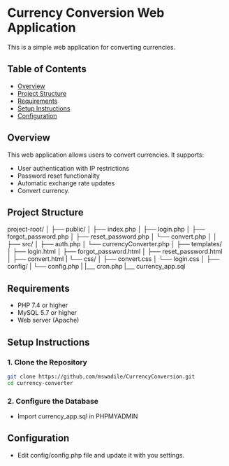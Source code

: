 # Currency Conversion Web Application
This is a simple web application for converting currencies.

## Table of Contents
- [Overview](#overview)
- [Project Structure](#project-structure)
- [Requirements](#requirements)
- [Setup Instructions](#setup-instructions)
- [Configuration](#configuration)

## Overview

This web application allows users to convert currencies. It supports:
- User authentication with IP restrictions
- Password reset functionality
- Automatic exchange rate updates
- Convert currency.

## Project Structure
project-root/
│
├── public/
│ ├── index.php
│ ├── login.php
│ ├── forgot_password.php
│ ├── reset_password.php
│ └── convert.php
│ 
│
├── src/
│ ├── auth.php
│ └── currencyConverter.php
│
├── templates/
│ ├── login.html
│ ├── forgot_password.html
│ ├── reset_password.html
│ ├── convert.html
| └── css/
│   ├── convert.css
│   └── login.css
│
├── config/
| └── config.php
|
|___ cron.php
|___ currency_app.sql


## Requirements

- PHP 7.4 or higher
- MySQL 5.7 or higher
- Web server (Apache)

## Setup Instructions
### 1. Clone the Repository

```bash
git clone https://github.com/mswadile/CurrencyConversion.git
cd currency-converter
```

### 2. Configure the Database
- Import currency_app.sql in PHPMYADMIN

## Configuration
- Edit config/config.php file and update it with you settings.